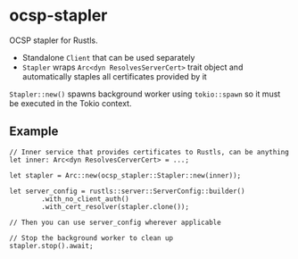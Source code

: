 # ocsp-stapler

OCSP stapler for Rustls.

- Standalone `Client` that can be used separately
- `Stapler` wraps `Arc<dyn ResolvesServerCert>` trait object and automatically staples all certificates provided by it

`Stapler::new()` spawns background worker using `tokio::spawn` so it must be executed in the Tokio context.

## Example

```rust,no_run
// Inner service that provides certificates to Rustls, can be anything
let inner: Arc<dyn ResolvesCerverCert> = ...;

let stapler = Arc::new(ocsp_stapler::Stapler::new(inner));

let server_config = rustls::server::ServerConfig::builder()
        .with_no_client_auth()
        .with_cert_resolver(stapler.clone());

// Then you can use server_config wherever applicable

// Stop the background worker to clean up
stapler.stop().await;
```
